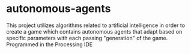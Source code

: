# autonomous-agents
This project utilizes algorithms related to artificial intelligence in order to create a game which contains autonomous agents that adapt based on specific parameters with each passing "generation" of the game. Programmed in the Processing IDE
